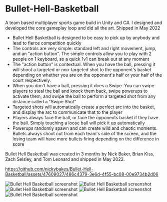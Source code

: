 # Bullet-Hell-Basketball
A team based multiplayer sports game build in Unity and C#. I designed and developed the core gameplay loop and did all the art. Shipped in May 2022

- Bullet Hell Basketball is designed to be easy to pick up by anybody and lead to fierce competition quickly
- The controls are very simple: standard left and right movement, jump, and an "action button". The simple controls allow you to play with 2 people on 1 keyboard, so a quick 1v1 can break out at any moment
- The "action button" is contextual. When you have the ball, pressing it will shoot a targeted or non-targeted shot to the opponent's basket depending on whether you are on the opponent's half or your half of the court respectively.
- When you don't have a ball, pressing it does a Swipe. You can swipe players to steal the ball and knock them back, swipe powerups to activate them, and swipe the ball to perform a targeted shot from any distance called a "Swipe Shot"
- Targeted shots will automatically create a perfect arc into the basket, and display the arc to communicate that to the player
- Players always face the ball, or face the opponents basket if they have the ball. Simply touching a loose ball will pick it up automatically
- Powerups randomly spawn and can create wild and chaotic moments. Bullets always shoot out from each team's side of the screen, and the losing team will have more bullets firing depending on the difference in score


Bullet Hell Basketball was created in 3 months by Nick Baker, Brian Kiss, Zach Selsley, and Tom Leonard and shipped in May 2022.

https://github.com/nickybakes/Bullet-Hell-Basketball/assets/47609027/486c4379-3e6d-4f55-bc08-00e9734b2d06

![Bullet Hell Basketball screenshot](https://img.itch.zone/aW1hZ2UvMTUxMzAyMC84ODIxMTI1LnBuZw==/original/Mv9sy7.png)
![Bullet Hell Basketball screenshot](https://img.itch.zone/aW1hZ2UvMTUxMzAyMC84ODIxMTI3LnBuZw==/original/g8O%2Byr.png)
![Bullet Hell Basketball screenshot](https://img.itch.zone/aW1hZ2UvMTUxMzAyMC84ODIxMTI2LnBuZw==/original/CKejCY.png)
![Bullet Hell Basketball screenshot](https://img.itch.zone/aW1hZ2UvMTUxMzAyMC84ODIxMTI5LnBuZw==/original/nB0k%2BI.png)
![Bullet Hell Basketball screenshot](https://img.itch.zone/aW1hZ2UvMTUxMzAyMC84ODIxMTI4LnBuZw==/original/UYcDMk.png)
